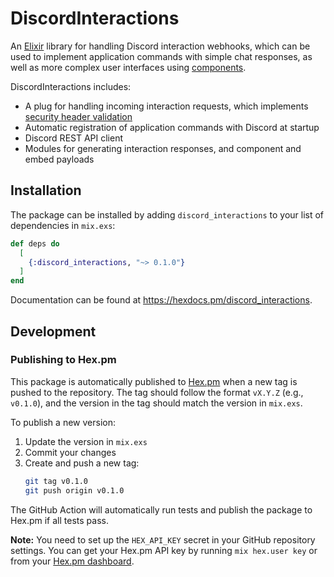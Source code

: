 # DiscordInteractions

An [Elixir](http://elixir-lang.org/) library for handling Discord interaction webhooks, which can be used to implement application commands
with simple chat responses, as well as more complex user interfaces using [components](https://discord.com/developers/docs/components/overview).

DiscordInteractions includes:
* A plug for handling incoming interaction requests, which implements [security header validation](https://discord.com/developers/docs/interactions/overview#handling-interactions)
* Automatic registration of application commands with Discord at startup
* Discord REST API client
* Modules for generating interaction responses, and component and embed payloads

## Installation

The package can be installed by adding `discord_interactions` to your list of dependencies in `mix.exs`:

```elixir
def deps do
  [
    {:discord_interactions, "~> 0.1.0"}
  ]
end
```

Documentation can be found at <https://hexdocs.pm/discord_interactions>.

## Development

### Publishing to Hex.pm

This package is automatically published to [Hex.pm](https://hex.pm) when a new tag is pushed to the repository. The tag should follow the format `vX.Y.Z` (e.g., `v0.1.0`), and the version in the tag should match the version in `mix.exs`.

To publish a new version:

1. Update the version in `mix.exs`
2. Commit your changes
3. Create and push a new tag:
   ```bash
   git tag v0.1.0
   git push origin v0.1.0
   ```

The GitHub Action will automatically run tests and publish the package to Hex.pm if all tests pass.

**Note:** You need to set up the `HEX_API_KEY` secret in your GitHub repository settings. You can get your Hex.pm API key by running `mix hex.user key` or from your [Hex.pm dashboard](https://hex.pm/dashboard/keys).

